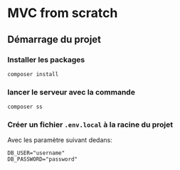 # MVC from scratch

## Démarrage du projet

### Installer les packages

```shell
composer install
```

### lancer le serveur avec la commande

```shell
composer ss
```

### Créer un fichier ``.env.local`` à la racine du projet

Avec les paramètre suivant dedans:

```dotenv
DB_USER="username"
DB_PASSWORD="password"
```

